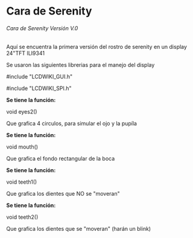 # Cara de Serenity

###### Cara de Serenity Versión V.0

<p>
Aquí se encuentra la primera versión del rostro de serenity en un display 24"TFT ILI9341
</p>

<p>
Se usaron las siguientes librerias para el manejo del display
</p>
<p>
#include "LCDWIKI_GUI.h"
</p>
<p>
#include "LCDWIKI_SPI.h"
</p>

<p>
<b>Se tiene la función:</b>
</p>
<p>
void eyes2()
</p>
<p>
Que grafica 4 circulos, para simular el ojo y la pupíla
</p>

<p>
<b>Se tiene la función:</b>
</p>
<p>
void mouth()
</p>
<p>
Que grafica el fondo rectangular de la boca
</p>

<p>
<b>Se tiene la función:</b>
</p>
<p>
void teeth1()
</p>
<p>
Que grafica los dientes que NO se "moveran"
</p>

<p>
<b>Se tiene la función:</b>
</p>
<p>
void teeth2()
</p>
<p>
Que grafica los dientes que se "moveran" (harán un blink)
</p>
